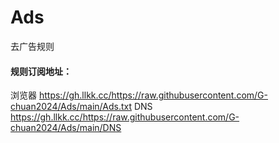 #  Ads

去广告规则


#### 规则订阅地址：
浏览器 https://gh.llkk.cc/https://raw.githubusercontent.com/G-chuan2024/Ads/main/Ads.txt
DNS    https://gh.llkk.cc/https://raw.githubusercontent.com/G-chuan2024/Ads/main/DNS
